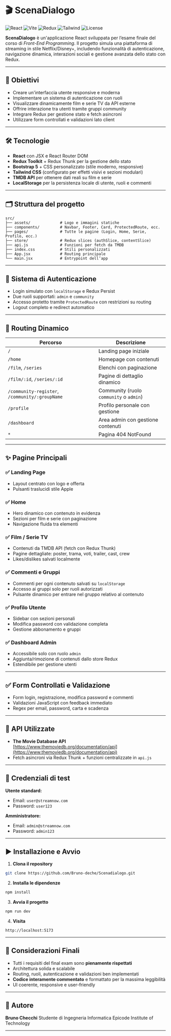
# 🎬 ScenaDialogo

![React](https://img.shields.io/badge/React-18.2.0-blue?logo=react)
![Vite](https://img.shields.io/badge/Vite-5.x-fastlight?logo=vite)
![Redux](https://img.shields.io/badge/Redux_Toolkit-async-purple?logo=redux)
![Tailwind](https://img.shields.io/badge/Tailwind_CSS-styled-blue?logo=tailwindcss)
![License](https://img.shields.io/badge/license-MIT-green)



**ScenaDialogo** è un'applicazione React sviluppata per l’esame finale del corso di *Front-End Programming*. Il progetto simula una piattaforma di streaming in stile Netflix/Disney+, includendo funzionalità di autenticazione, navigazione dinamica, interazioni sociali e gestione avanzata dello stato con Redux.

---

## 🎯 Obiettivi

* Creare un'interfaccia utente responsive e moderna
* Implementare un sistema di autenticazione con ruoli
* Visualizzare dinamicamente film e serie TV da API esterne
* Offrire interazione tra utenti tramite gruppi community
* Integrare Redux per gestione stato e fetch asincroni
* Utilizzare form controllati e validazioni lato client

---

## 🛠️ Tecnologie

* **React** con JSX e React Router DOM
* **Redux Toolkit** + Redux Thunk per la gestione dello stato
* **Bootstrap 5** + CSS personalizzato (stile moderno, responsive)
* **Tailwind CSS** (configurato per effetti visivi e sezioni modulari)
* **TMDB API** per ottenere dati reali su film e serie
* **LocalStorage** per la persistenza locale di utente, ruoli e commenti

---

## 🗂️ Struttura del progetto

```
src/
├── assets/             # Logo e immagini statiche
├── components/         # Navbar, Footer, Card, ProtectedRoute, ecc.
├── pages/              # Tutte le pagine (Login, Home, Serie, Profilo, ecc.)
├── store/              # Redux slices (authSlice, contentSlice)
├── api.js              # Funzioni per fetch da TMDB
├── index.css           # Stili personalizzati
├── App.jsx             # Routing principale
└── main.jsx            # Entrypoint dell’app
```

---

## 🔐 Sistema di Autenticazione

* Login simulato con `localStorage` e Redux Persist
* Due ruoli supportati: `admin` e `community`
* Accesso protetto tramite `ProtectedRoute` con restrizioni su routing
* Logout completo e redirect automatico

---

## 🧭 Routing Dinamico

| Percorso                                       | Descrizione                             |
| ---------------------------------------------- | --------------------------------------- |
| `/`                                            | Landing page iniziale                   |
| `/home`                                        | Homepage con contenuti                  |
| `/film`, `/series`                             | Elenchi con paginazione                 |
| `/film/:id`, `/series/:id`                     | Pagine di dettaglio dinamico            |
| `/community-register`, `/community/:groupName` | Community (ruolo `community` o `admin`) |
| `/profile`                                     | Profilo personale con gestione          |
| `/dashboard`                                   | Area admin con gestione contenuti       |
| `*`                                            | Pagina 404 NotFound                     |

---

## ✨ Pagine Principali

### ✅ Landing Page

* Layout centrato con logo e offerta
* Pulsanti traslucidi stile Apple

### ✅ Home

* Hero dinamico con contenuto in evidenza
* Sezioni per film e serie con paginazione
* Navigazione fluida tra elementi

### ✅ Film / Serie TV

* Contenuti da TMDB API (fetch con Redux Thunk)
* Pagine dettagliate: poster, trama, voti, trailer, cast, crew
* Likes/dislikes salvati localmente

### ✅ Commenti e Gruppi

* Commenti per ogni contenuto salvati su `localStorage`
* Accesso ai gruppi solo per ruoli autorizzati
* Pulsante dinamico per entrare nel gruppo relativo al contenuto

### ✅ Profilo Utente

* Sidebar con sezioni personali
* Modifica password con validazione completa
* Gestione abbonamento e gruppi

### ✅ Dashboard Admin

* Accessibile solo con ruolo `admin`
* Aggiunta/rimozione di contenuti dallo store Redux
* Estendibile per gestione utenti

---

## ✅ Form Controllati e Validazione

* Form login, registrazione, modifica password e commenti
* Validazioni JavaScript con feedback immediato
* Regex per email, password, carta e scadenza

---

## 🔧 API Utilizzate

* **The Movie Database API**
  [https://www.themoviedb.org/documentation/api](https://www.themoviedb.org/documentation/api)
* Fetch asincroni via Redux Thunk + funzioni centralizzate in `api.js`

---

## 🔑 Credenziali di test

**Utente standard:**

* Email: `user@streamnow.com`
* Password: `user123`

**Amministratore:**

* Email: `admin@streamnow.com`
* Password: `admin123`

---

## ▶️ Installazione e Avvio

1. **Clona il repository**

```bash
git clone https://github.com/Bruno-deche/Scenadialogo.git

```

2. **Installa le dipendenze**

```bash
npm install
```

3. **Avvia il progetto**

```bash
npm run dev
```

4. **Visita**

```
http://localhost:5173
```

---

## 📌 Considerazioni Finali

* Tutti i requisiti del final exam sono **pienamente rispettati**
* Architettura solida e scalabile
* Routing, ruoli, autenticazione e validazioni ben implementati
* **Codice interamente commentato** e formattato per la massima leggibilità
* UI coerente, responsive e user-friendly

---

## 👤 Autore

**Bruno Checchi**
Studente di Ingegneria Informatica
Epicode Institute of Technology

---



